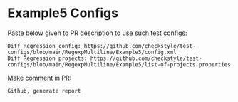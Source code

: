 # Example5 Configs
Paste below given to PR description to use such test configs:
```
Diff Regression config: https://github.com/checkstyle/test-configs/blob/main/RegexpMultiline/Example5/config.xml
Diff Regression projects: https://github.com/checkstyle/test-configs/blob/main/RegexpMultiline/Example5/list-of-projects.properties
```
Make comment in PR:
```
Github, generate report
```
